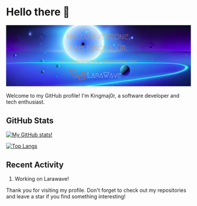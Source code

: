 # Hello there 👋

[![Profile](https://raw.githubusercontent.com/kingmaj0r/KingMaj0r/master/indexv2.png)](https://github.com/KingMaj0r)

Welcome to my GitHub profile! I'm Kingmaj0r, a software developer and tech enthusiast.

## GitHub Stats

[![My GitHub stats!](https://github-readme-stats.vercel.app/api?username=kingmaj0r&show_icons=true&theme=tokyonight)](https://github.com/KingMaj0r)

[![Top Langs](https://github-readme-stats.vercel.app/api/top-langs/?username=kingmaj0r&theme=tokyonight&layout=compact)](https://github.com/KingMaj0r)

## Recent Activity

<!--START_SECTION:activity-->
1. Working on Larawave!
<!--END_SECTION:activity-->

Thank you for visiting my profile. Don't forget to check out my repositories and leave a star if you find something interesting!
